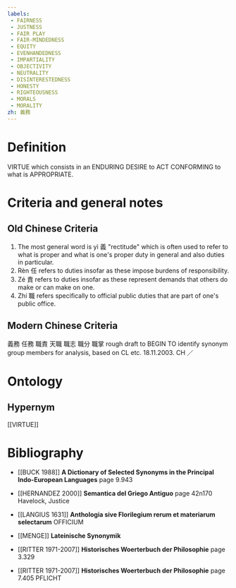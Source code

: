 ```yaml
---
labels: 
 - FAIRNESS
 - JUSTNESS
 - FAIR PLAY
 - FAIR-MINDEDNESS
 - EQUITY
 - EVENHANDEDNESS
 - IMPARTIALITY
 - OBJECTIVITY
 - NEUTRALITY
 - DISINTERESTEDNESS
 - HONESTY
 - RIGHTEOUSNESS
 - MORALS
 - MORALITY
zh: 義務
---
```


# Definition
VIRTUE which consists in an ENDURING DESIRE to ACT CONFORMING to what is APPROPRIATE.
# Criteria and general notes
## Old Chinese Criteria
1. The most general word is yì 義 "rectitude" which is often used to refer to what is proper and what is one's proper duty in general and also duties in particular.
2. Rèn 任 refers to duties insofar as these impose burdens of responsibility.
3. Zé 責 refers to duties insofar as these represent demands that others do make or can make on one.
4. Zhí 職 refers specifically to official public duties that are part of one's public office.
## Modern Chinese Criteria
義務
任務
職責
天職
職志
職分
職掌
rough draft to BEGIN TO identify synonym group members for analysis, based on CL etc. 18.11.2003. CH ／
# Ontology

## Hypernym
[[VIRTUE]]
# Bibliography
- [[BUCK 1988]]
**A Dictionary of Selected Synonyms in the Principal Indo-European Languages** page 9.943

- [[HERNANDEZ 2000]]
**Semantica del Griego Antiguo** page 42n170
Havelock, Justice
- [[LANGIUS 1631]]
**Anthologia sive Florilegium rerum et materiarum selectarum** 
OFFICIUM
- [[MENGE]]
**Lateinische Synonymik** 

- [[RITTER 1971-2007]]
**Historisches Woerterbuch der Philosophie** page 3.329

- [[RITTER 1971-2007]]
**Historisches Woerterbuch der Philosophie** page 7.405
PFLICHT